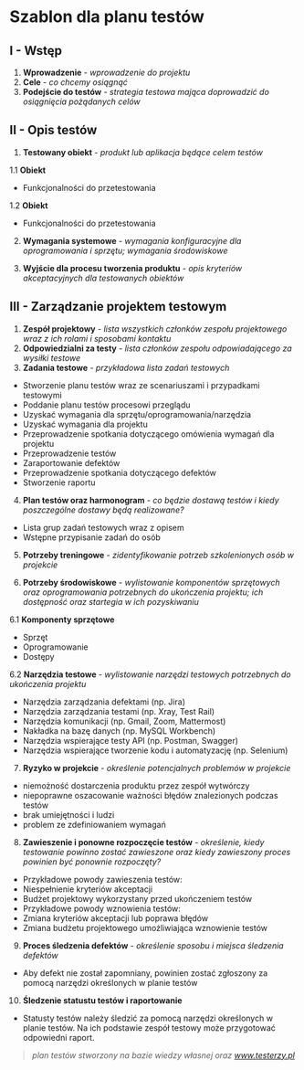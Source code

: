 # Szablon dla planu testów

## I - Wstęp

1. **Wprowadzenie** - _wprowadzenie do projektu_
2. **Cele** - _co chcemy osiągnąć_
3. **Podejście do testów** - _strategia testowa mająca doprowadzić do osiągnięcia pożądanych celów_

## II - Opis testów

1. **Testowany obiekt** - _produkt lub aplikacja będące celem testów_
  
  1.1 **Obiekt**
  -   Funkcjonalności do przetestowania
  
  1.2 **Obiekt**
  -    Funkcjonalności do przetestowania


2. **Wymagania systemowe** - _wymagania konfiguracyjne dla oprogramowania i sprzętu; wymagania środowiskowe_


4. **Wyjście dla procesu tworzenia produktu** - _opis kryteriów akceptacyjnych dla testowanych obiektów_

## III - Zarządzanie projektem testowym

1. **Zespół projektowy** - _lista wszystkich członków zespołu projektowego wraz z ich rolami i sposobami kontaktu_
2. **Odpowiedzialni za testy** - _lista członków zespołu odpowiadającego za wysiłki testowe_
3. **Zadania testowe** - _przykładowa lista zadań testowych_
  - Stworzenie planu testów wraz ze scenariuszami i przypadkami testowymi
  - Poddanie planu testów procesowi przeglądu
  - Uzyskać wymagania dla sprzętu/oprogramowania/narzędzia
  - Uzyskać wymagania dla projektu
  - Przeprowadzenie spotkania dotyczącego omówienia wymagań dla projektu
  - Przeprowadzenie testów
  - Zaraportowanie defektów
  - Przeprowadzenie spotkania dotyczącego defektów
  - Stworzenie raportu
4. **Plan testów oraz harmonogram** - _co będzie dostawą testów i kiedy poszczególne dostawy będą realizowane?_
  - Lista grup zadań testowych wraz z opisem
  - Wstępne przypisanie zadań do osób


5. **Potrzeby treningowe** - _zidentyfikowanie potrzeb szkolenionych osób w projekcie_


6. **Potrzeby środowiskowe** - _wylistowanie komponentów sprzętowych oraz oprogramowania potrzebnych do ukończenia projektu; ich dostępność oraz startegia w ich pozyskiwaniu_


  6.1 **Komponenty sprzętowe**
  - Sprzęt
  - Oprogramowanie
  - Dostępy


  6.2 **Narzędzia testowe** - _wylistowanie narzędzi testowych potrzebnych do ukończenia projektu_
  - Narzędzia zarządzania defektami (np. Jira)
  - Narzędzia zarządzania testami (np. Xray, Test Rail)
  - Narzędzia komunikacji (np. Gmail, Zoom, Mattermost)
  - Nakładka na bazę danych (np. MySQL Workbench)
  - Narzędzia wspierające testy API (np. Postman, Swagger)
  - Narzędzia wspierające tworzenie kodu i automatyzację (np. Selenium)

7. **Ryzyko w projekcie** - _określenie potencjalnych problemów w projekcie_
  - niemożność dostarczenia produktu przez zespół wytwórczy
  - niepoprawne oszacowanie ważności błędów znalezionych podczas testów
  - brak umiejętności i ludzi
  - problem ze zdefiniowaniem wymagań

8. **Zawieszenie i ponowne rozpoczęcie testów** - _określenie, kiedy testowanie powinno zostać zawieszone oraz kiedy zawieszony proces powinien być ponownie rozpoczęty?_
  - Przykładowe powody zawieszenia testów:
  -   Niespełnienie kryteriów akceptacji
  -   Budżet projektowy wykorzystany przed ukończeniem testów
  -  Przykładowe powody wznowienia testów:
  -   Zmiana kryteriów akceptacji lub poprawa błędów
  -   Zmiana budżetu projektowego umożliwiająca wznowienie testów

9. **Proces śledzenia defektów** - _określenie sposobu i miejsca śledzenia defektów_
  - Aby defekt nie został zapomniany, powinien zostać zgłoszony za pomocą narzędzi określonych w planie testów

10. **Śledzenie statustu testów i raportowanie**
  - Statusty testów należy śledzić za pomocą narzędzi określonych w planie testów. Na ich podstawie zespół testowy może przygotować odpowiedni raport.

> _plan testów stworzony na bazie wiedzy własnej oraz www.testerzy.pl_
